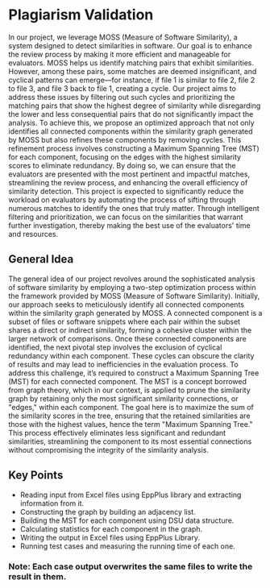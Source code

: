 # Plagiarism Validation
In our project, we leverage MOSS (Measure of Software Similarity), a system designed to detect similarities in software. Our goal is to enhance the review process by making it more efficient and manageable for evaluators. MOSS helps us identify matching pairs that exhibit similarities. However, among these pairs, some matches are deemed insignificant, and cyclical patterns can emerge—for instance, if file 1 is similar to file 2, file 2 to file 3, and file 3 back to file 1, creating a cycle. Our project aims to address these issues by filtering out such cycles and prioritizing the matching pairs that show the highest degree of similarity while disregarding the lower and less consequential pairs that do not significantly impact the analysis.
To achieve this, we propose an optimized approach that not only identifies all connected components within the similarity graph generated by MOSS but also refines these components by removing cycles. This refinement process involves constructing a Maximum Spanning Tree (MST) for each component, focusing on the edges with the highest similarity scores to eliminate redundancy. By doing so, we can ensure that the evaluators are presented with the most pertinent and impactful matches, streamlining the review process, and enhancing the overall efficiency of similarity detection.
This project is expected to significantly reduce the workload on evaluators by automating the process of sifting through numerous matches to identify the ones that truly matter. Through intelligent filtering and prioritization, we can focus on the similarities that warrant further investigation, thereby making the best use of the evaluators' time and resources.

## General Idea
The general idea of our project revolves around the sophisticated analysis of software similarity by employing a two-step optimization process within the framework provided by MOSS (Measure of Software Similarity). Initially, our approach seeks to meticulously identify all connected components within the similarity graph generated by MOSS. A connected component is a subset of files or software snippets where each pair within the subset shares a direct or indirect similarity, forming a cohesive cluster within the larger network of comparisons.
Once these connected components are identified, the next pivotal step involves the exclusion of cyclical redundancy within each component. These cycles can obscure the clarity of results and may lead to inefficiencies in the evaluation process.
To address this challenge, it’s required to construct a Maximum Spanning Tree (MST) for each connected component. The MST is a concept borrowed from graph theory, which in our context, is applied to prune the similarity graph by retaining only the most significant similarity connections, or "edges," within each component. The goal here is to maximize the sum of the similarity scores in the tree, ensuring that the retained similarities are those with the highest values, hence the term "Maximum Spanning Tree." This process effectively eliminates less significant and redundant similarities, streamlining the component to its most essential connections without compromising the integrity of the similarity analysis.

## Key Points
  * Reading input from Excel files using EppPlus library and extracting information from it.
  * Constructing the graph by building an adjacency list.
  * Building the MST for each component using DSU data structure.
  * Calculating statistics for each component in the graph.
  * Writing the output in Excel files using EppPlus Library.
  * Running test cases and measuring the running time of each one.
    
### Note: Each case output overwrites the same files to write the result in them.
